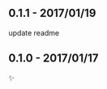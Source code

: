 0.1.1 - 2017/01/19
----------------------
update readme

0.1.0 - 2017/01/17
----------------------
:sparkles: